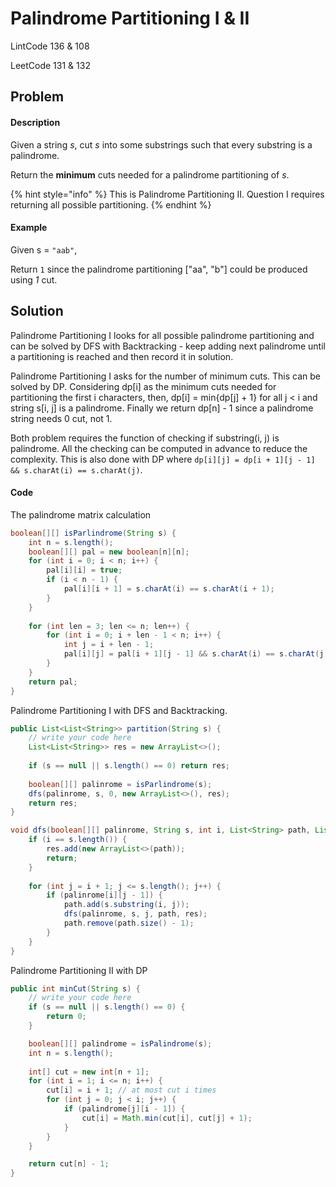 # Palindrome Partitioning I & II

LintCode 136 & 108

LeetCode 131 & 132

## Problem

#### Description

Given a string _s_, cut _s_ into some substrings such that every substring is a palindrome.

Return the **minimum** cuts needed for a palindrome partitioning of _s_.

{% hint style="info" %}
This is Palindrome Partitioning II. Question I requires returning all possible partitioning.
{% endhint %}

#### Example

Given s = `"aab"`,

Return `1` since the palindrome partitioning \["aa", "b"\] could be produced using _1_ cut.

## Solution

Palindrome Partitioning I looks for all possible palindrome partitioning and can be solved by DFS with Backtracking - keep adding next palindrome until a partitioning is reached and then record it in solution.

Palindrome Partitioning I asks for the number of minimum cuts. This can be solved by DP. Considering dp\[i\] as the minimum cuts needed for partitioning the first i characters, then, dp\[i\] = min{dp\[j\] + 1} for all j &lt; i and string s\[i, j\] is a palindrome. Finally we return dp\[n\] - 1 since a palindrome string needs 0 cut, not 1.

Both problem requires the function of checking if substring\(i, j\) is palindrome. All the checking can be computed in advance to reduce the complexity. This is also done with DP where `dp[i][j] = dp[i + 1][j - 1] && s.charAt(i) == s.charAt(j)`.

#### Code

The palindrome matrix calculation

```java
boolean[][] isParlindrome(String s) {
    int n = s.length();
    boolean[][] pal = new boolean[n][n];
    for (int i = 0; i < n; i++) {
        pal[i][i] = true;
        if (i < n - 1) {
            pal[i][i + 1] = s.charAt(i) == s.charAt(i + 1);
        }
    }
    
    for (int len = 3; len <= n; len++) {
        for (int i = 0; i + len - 1 < n; i++) {
            int j = i + len - 1;
            pal[i][j] = pal[i + 1][j - 1] && s.charAt(i) == s.charAt(j);
        }
    }
    return pal;
}
```

Palindrome Partitioning I with DFS and Backtracking.

```java
public List<List<String>> partition(String s) {
    // write your code here
    List<List<String>> res = new ArrayList<>();
    
    if (s == null || s.length() == 0) return res;
    
    boolean[][] palinrome = isParlindrome(s);
    dfs(palinrome, s, 0, new ArrayList<>(), res);
    return res;
}

void dfs(boolean[][] palinrome, String s, int i, List<String> path, List<List<String>> res) {
    if (i == s.length()) {
        res.add(new ArrayList<>(path));
        return;
    }
    
    for (int j = i + 1; j <= s.length(); j++) {
        if (palinrome[i][j - 1]) {
            path.add(s.substring(i, j));
            dfs(palinrome, s, j, path, res);
            path.remove(path.size() - 1);
        }
    }
}
```

Palindrome Partitioning II with DP

```java
public int minCut(String s) {
    // write your code here
    if (s == null || s.length() == 0) {
        return 0;
    }

    boolean[][] palindrome = isPalindrome(s);
    int n = s.length();
    
    int[] cut = new int[n + 1];
    for (int i = 1; i <= n; i++) {
        cut[i] = i + 1; // at most cut i times
        for (int j = 0; j < i; j++) {
            if (palindrome[j][i - 1]) {
                cut[i] = Math.min(cut[i], cut[j] + 1);
            }
        }
    }

    return cut[n] - 1;
}
```

